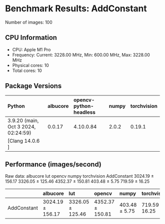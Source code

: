# Benchmark Results: AddConstant

Number of images: 100

## CPU Information

- CPU: Apple M1 Pro
- Frequency: Current: 3228.00 MHz, Min: 600.00 MHz, Max: 3228.00 MHz
- Physical cores: 10
- Total cores: 10

## Package Versions

| Python                                | albucore   | opencv-python-headless   | numpy   | torchvision   |
|:--------------------------------------|:-----------|:-------------------------|:--------|:--------------|
| 3.9.20 (main, Oct  3 2024, 02:24:59)  | 0.0.17     | 4.10.0.84                | 2.0.2   | 0.19.1        |
| [Clang 14.0.6 ]                       |            |                          |         |               |

## Performance (images/second)

Raw data:
                     albucore               lut            opencv          numpy     torchvision
AddConstant  3024.19 ± 156.17  3326.05 ± 125.46  4352.37 ± 150.81  403.48 ± 5.75  719.59 ± 16.25

|             | albucore         | lut              | opencv           | numpy         | torchvision    |
|:------------|:-----------------|:-----------------|:-----------------|:--------------|:---------------|
| AddConstant | 3024.19 ± 156.17 | 3326.05 ± 125.46 | 4352.37 ± 150.81 | 403.48 ± 5.75 | 719.59 ± 16.25 |
